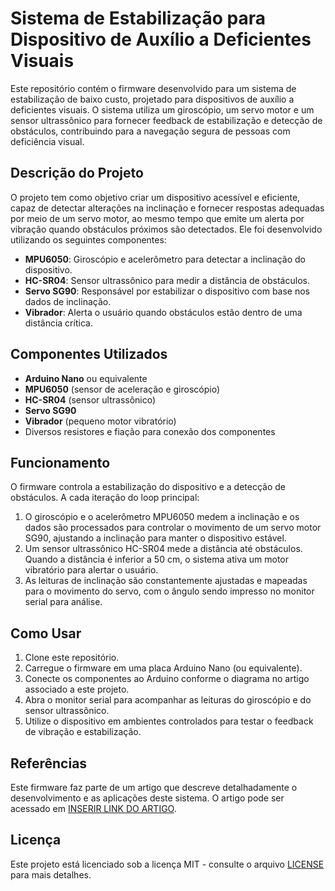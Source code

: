 # Sistema de Estabilização para Dispositivo de Auxílio a Deficientes Visuais

<p>Este repositório contém o firmware desenvolvido para um sistema de estabilização de baixo custo, projetado para dispositivos de auxílio a deficientes visuais. O sistema utiliza um giroscópio, um servo motor e um sensor ultrassônico para fornecer feedback de estabilização e detecção de obstáculos, contribuindo para a navegação segura de pessoas com deficiência visual.</p>

## Descrição do Projeto

<p>O projeto tem como objetivo criar um dispositivo acessível e eficiente, capaz de detectar alterações na inclinação e fornecer respostas adequadas por meio de um servo motor, ao mesmo tempo que emite um alerta por vibração quando obstáculos próximos são detectados. Ele foi desenvolvido utilizando os seguintes componentes:</p>

<ul>
  <li><strong>MPU6050</strong>: Giroscópio e acelerômetro para detectar a inclinação do dispositivo.</li>
  <li><strong>HC-SR04</strong>: Sensor ultrassônico para medir a distância de obstáculos.</li>
  <li><strong>Servo SG90</strong>: Responsável por estabilizar o dispositivo com base nos dados de inclinação.</li>
  <li><strong>Vibrador</strong>: Alerta o usuário quando obstáculos estão dentro de uma distância crítica.</li>
</ul>

## Componentes Utilizados

<ul>
  <li><strong>Arduino Nano</strong> ou equivalente</li>
  <li><strong>MPU6050</strong> (sensor de aceleração e giroscópio)</li>
  <li><strong>HC-SR04</strong> (sensor ultrassônico)</li>
  <li><strong>Servo SG90</strong></li>
  <li><strong>Vibrador</strong> (pequeno motor vibratório)</li>
  <li>Diversos resistores e fiação para conexão dos componentes</li>
</ul>

## Funcionamento

<p>O firmware controla a estabilização do dispositivo e a detecção de obstáculos. A cada iteração do loop principal:</p>

<ol>
  <li>O giroscópio e o acelerômetro MPU6050 medem a inclinação e os dados são processados para controlar o movimento de um servo motor SG90, ajustando a inclinação para manter o dispositivo estável.</li>
  <li>Um sensor ultrassônico HC-SR04 mede a distância até obstáculos. Quando a distância é inferior a 50 cm, o sistema ativa um motor vibratório para alertar o usuário.</li>
  <li>As leituras de inclinação são constantemente ajustadas e mapeadas para o movimento do servo, com o ângulo sendo impresso no monitor serial para análise.</li>
</ol>

## Como Usar

<ol>
  <li>Clone este repositório.</li>
  <li>Carregue o firmware em uma placa Arduino Nano (ou equivalente).</li>
  <li>Conecte os componentes ao Arduino conforme o diagrama no artigo associado a este projeto.</li>
  <li>Abra o monitor serial para acompanhar as leituras do giroscópio e do sensor ultrassônico.</li>
  <li>Utilize o dispositivo em ambientes controlados para testar o feedback de vibração e estabilização.</li>
</ol>

## Referências

<p>Este firmware faz parte de um artigo que descreve detalhadamente o desenvolvimento e as aplicações deste sistema. O artigo pode ser acessado em <a href="INSERIR_LINK_DO_ARTIGO">INSERIR LINK DO ARTIGO</a>.</p>

## Licença

<p>Este projeto está licenciado sob a licença MIT - consulte o arquivo <a href="LICENSE">LICENSE</a> para mais detalhes.</p>
